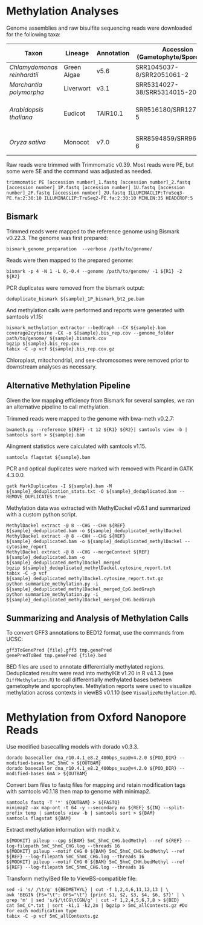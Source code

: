 # Methylation Analyses

Genome assemblies and raw bisulfite sequencing reads were downloaded for the following taxa: 

| Taxon                    | Lineage   | Annotation     | Accession (Gametophyte/Sporophyte) |References                             | 
| ------------------------ | --------- | -------------- |----------------------------------- | --------------------------------------|
|<i>Chlamydomonas reinhardtii</i>| Green Algae| v5.6    | SRR1045037-8/SRR2051061-2          | Lopez et al. 2015 |
| <i>Marchantia polymorpha | Liverwort | v3.1           | SRR5314027-38/SRR5314015-20        | Schmid et al. 2018                    |
| <i>Arabidopsis thaliana  | Eudicot   | TAIR10.1       | SRR516180/SRR12737894-5            | Hsieh et al. 2016, Halter et al. 2021 |
| <i>Oryza sativa          | Monocot   | v7.0           | SRR8594859/SRR9637033-6            | Kim et al. 2019, Cui et al. 2021      |
  
Raw reads were trimmed with Trimmomatic v0.39. Most reads were PE, but some were SE and the command was adjusted as needed. 
```
trimmomatic PE [accession number]_1.fastq [accession number]_2.fastq [accession number]_1P.fastq [accession number]_1U.fastq [accession number]_2P.fastq [accession number]_2U.fastq ILLUMINACLIP:TruSeq3-PE.fa:2:30:10 ILLUMINACLIP:TruSeq2-PE.fa:2:30:10 MINLEN:35 HEADCROP:5
```
## Bismark   
Trimmed reads were mapped to the reference genome using Bismark v0.22.3. The genome was first prepared: 
```
bismark_genome_preparation  --verbose /path/to/genome/
```
Reads were then mapped to the prepared genome: 
```
bismark -p 4 -N 1 -L 0,-0.4 --genome /path/to/genome/ -1 ${R1} -2 ${R2}
```
PCR duplicates were removed from the bismark output: 
```
deduplicate_bismark ${sample}_1P_bismark_bt2_pe.bam
```
And methylation calls were performed and reports were generated with samtools v1.15: 
```
bismark_methylation_extractor --bedGraph --CX ${sample}.bam
coverage2cytosine -CX -o $[sample}.bis_rep.cov --genome_folder path/to/genome/ ${sample}.bismark.cov
bgzip $[sample}.bis_rep.cov
tabix -C -p vcf ${sample}.bis_rep.cov.gz
```
Chloroplast, mitochondrial, and sex-chromosomes were removed prior to downstream analyses as necessary. 

## Alternative Methylation Pipeline 
Given the low mapping efficiency from Bismark for several samples, we ran an alternative pipeline to call methylation. 

Trimmed reads were mapped to the genome with bwa-meth v0.2.7: 
```
bwameth.py --reference ${REF} -t 12 ${R1} ${R2}| samtools view -b | samtools sort > ${sample}.bam
```
Alingment statistics were calculated with samtools v1.15. 
```
samtools flagstat ${sample}.bam
```
PCR and optical duplicates were marked with removed with Picard in GATK 4.3.0.0.
```
gatk MarkDuplicates -I ${sample}.bam -M ${sample}_deduplication_stats.txt -O ${sample}_deduplicated.bam --REMOVE_DUPLICATES true
```
Methylation data was extracted with MethylDackel v0.6.1 and summarized with a custom python script. 
```
MethylDackel extract -@ 8 --CHG --CHH ${REF} ${sample}_deduplicated.bam -o ${sample}_deduplicated_methylDackel
MethylDackel extract -@ 8 --CHH --CHG ${REF} ${sample}_deduplicated.bam -o ${sample}_deduplicated_methylDackel --cytosine_report
MethylDackel extract -@ 8 --CHG --mergeContext ${REF} ${sample}_deduplicated.bam -o ${sample}_deduplicated_methylDackel_merged
bgzip ${sample}_deduplicated_methylDackel.cytosine_report.txt
tabix -C -p vcf ${sample}_deduplicated_methylDackel.cytosine_report.txt.gz
python summarize_methylation.py -i ${sample}_deduplicated_methylDackel_merged_CpG.bedGraph
python summarize_methylation.py -i ${sample}_deduplicated_methylDackel_merged_CHG.bedGraph
```

## Summarizing and Analysis of Methylation Calls
To convert GFF3 annotations to BED12 format, use the commands from UCSC: 
```
gff3ToGenePred {file}.gff3 tmp.genePred
genePredToBed tmp.genePred {file}.bed
```
BED files are used to annotate differentially methylated regions. Deduplicated results were read into methylKit v1.20 in R v4.1.3 (see `DiffMethylation.R`) to call differentially methylated bases between gametophyte and sporophytes. 
Methylation reports were used to visualize methylation across contexts in viewBS v0.1.10 (see `VisualizeMethylation.R`). 

# Methylation from Oxford Nanopore Reads 
Use modified basecalling models with dorado v0.3.3.
```
dorado basecaller dna_r10.4.1_e8.2_400bps_sup@v4.2.0 ${POD_DIR} --modified-bases 5mC_5hmC > ${OUTBAM}
dorado basecaller dna_r10.4.1_e8.2_400bps_sup@v4.2.0 ${POD_DIR} --modified-bases 6mA > ${OUTBAM}
```
Convert bam files to fastq files for mapping and retain modification tags with samtools v0.1.18 then map to genome with minimap2.  
```
samtools fastq -T '*' ${OUTBAM} > ${FASTQ}
minimap2 -ax map-ont -t 64 -y --secondary no ${REF} ${IN} --split-prefix temp | samtools view -b | samtools sort > ${BAM}
samtools flagstat ${BAM}
```
Extract methylation information with modkit v. 
```
${MODKIT} pileup --cpg ${BAM} 5mC_5hmC_CHG.bedMethyl --ref ${REF} --log-filepath 5mC_5hmC_CHG.log --threads 16
${MODKIT} pileup --motif CHG 0 ${BAM} 5mC_5hmC_CHG.bedMethyl --ref ${REF} --log-filepath 5mC_5hmC_CHG.log --threads 16
${MODKIT} pileup --motif CHG 0 ${BAM} 5mC_5hmC_CHH.bedMethyl --ref ${REF} --log-filepath 5mC_5hmC_CHG.log --threads 16
```

Transform methylBed file to ViewBS-compatible file: 
```
sed -i 's/ /\t/g' ${BEDMETHYL} | cut -f 1,2,4,6,11,12,13 | \
awk 'BEGIN {FS="\t"; OFS="\t"} {print $1, $2, $3, $4, $6, $7}' | \
grep 'm' | sed 's/$/\tCG\tCGN/g' | cut -f 1,2,4,5,6,7,8 > ${BED}
cat 5mC_C*.txt | sort -k1,1 -k2,2n | bgzip > 5mC_allContexts.gz #Do for each modification type
tabix -C -p vcf 5mC_allContexts.gz 
```
